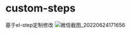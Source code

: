# custom-steps
基于el-step定制修改
![微信截图_20220624171656](https://user-images.githubusercontent.com/24382388/175505582-1a34bab4-2709-4317-8b3a-b2abd71f9934.png)
